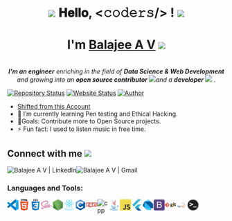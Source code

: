 <h1 align="center"><img src="https://github.com/balajeeav/Balajee-A-V-/blob/master/Hi.gif" width="30px">   𝐇𝐞𝐥𝐥𝐨, <𝚌𝚘𝚍𝚎𝚛𝚜/> ! <img src="https://github.com/balajeeav/Balajee-A-V-/blob/master/Earth.gif" width="24px"> 
<br>
  <h1 align="center">I'm <a href="https://balajee-av.netlify.app/">Balajee A V</a>  <img src="https://github.com/balajeeav/Balajee-A-V-/blob/master/Developer.gif" width="80px">
</h1>

<p align="center">
  <em>
    <br><b> I'm an engineer</b>
    enriching in the field of <b>Data Science & Web Development</b> and growing into an <b>open source contributor </b> <img src="https://github.com/balajeeav/Balajee-A-V-/blob/master/Rocket.gif" width="18px">and a
    <b>developer</b> <img src="https://github.com/balajeeav/Balajee-A-V-/blob/master/Medal.gif" width="20px">&nbsp.
  </em>
</p>

[![Repository Status](https://img.shields.io/badge/Repository%20Status-Maintained-dark%20green.svg)](https://github.com/AVBalajee)
[![Website Status](https://img.shields.io/badge/Website%20Status-Online-green)](https://balajee-av.netlify.app)
[![Author](https://img.shields.io/badge/Author-Balajee%20A%20V-red)](https://www.linkedin.com/in/balajeevg-techclog/)

- <a href="https://github.com/balajeeav"> Shifted from this Account </a>
- 🌱 I’m currently learning Pen testing and Ethical Hacking.
- 🥅Goals: Contribute more to Open Source projects.
- ⚡ Fun fact: I used to listen music in free time.

## Connect with me <img src="https://github.com/balajeeav/Balajee-A-V-/blob/master/Handshake.gif" height="32px">

[<img align="left" alt="Balajee A V | LinkedIn" src="https://img.shields.io/badge/LinkedIn-0077B5?style=for-the-badge&logo=linkedin&logoColor=white" />][linkedin]
[<img align="left" alt="Balajee A V | Gmail"  src="https://img.shields.io/badge/Gmail-D14836?style=for-the-badge&logo=gmail&logoColor=white "/>][gmail]

<br />

### Languages and Tools:
<img align="left" alt="Visual Studio Code" width="26px" src="https://raw.githubusercontent.com/github/explore/80688e429a7d4ef2fca1e82350fe8e3517d3494d/topics/visual-studio-code/visual-studio-code.png" />
<img align="left" alt="HTML5" width="26px" src="https://raw.githubusercontent.com/github/explore/80688e429a7d4ef2fca1e82350fe8e3517d3494d/topics/html/html.png" />
<img align="left" alt="CSS3" width="26px" src="https://raw.githubusercontent.com/github/explore/80688e429a7d4ef2fca1e82350fe8e3517d3494d/topics/css/css.png" />
<img align="left" alt="Sass" width="26px" src="https://raw.githubusercontent.com/github/explore/80688e429a7d4ef2fca1e82350fe8e3517d3494d/topics/sass/sass.png" />
<img align="left" alt="Node.js" width="26px" src="https://raw.githubusercontent.com/github/explore/80688e429a7d4ef2fca1e82350fe8e3517d3494d/topics/nodejs/nodejs.png" />
<img img align="left" alt="react" width="26px"  src="https://raw.githubusercontent.com/devicons/devicon/master/icons/react/react-original-wordmark.svg" />
<img align="left" alt="C" width="26px" src= "https://github.com/devicons/devicon/blob/master/icons/c/c-original.svg" />
<img align="left" alt="npm" width="26px" src= "https://github.com/devicons/devicon/blob/master/icons/npm/npm-original-wordmark.svg" />
<img align="left" alt="cpp" width="26px" src= "https://github.com/abranhe/programming-languages-logos/blob/master/src/cpp/cpp.svg" />
<img align="left" alt="Java" width="26px" src="https://github.com/devicons/devicon/blob/master/icons/java/java-original.svg" />
<img align="left"alt="JavaScript"width="26px"src="https://raw.githubusercontent.com/github/explore/80688e429a7d4ef2fca1e82350fe8e3517d3494d/topics/javascript/javascript.png" />
<img align="left"alt="Flutter"width="26px"src="https://raw.githubusercontent.com/devicons/devicon/c5378d6c2510ffa0b3e4475af95618a8048d6cf1/icons/flutter/flutter-original.svg" />
<img align="left" alt="Dart" width="26px" src="https://raw.githubusercontent.com/github/explore/80688e429a7d4ef2fca1e82350fe8e3517d3494d/topics/dart/dart.png" />
<img align="left"alt="Bootstrap"width="26px"src="https://raw.githubusercontent.com/devicons/devicon/c5378d6c2510ffa0b3e4475af95618a8048d6cf1/icons/bootstrap/bootstrap-plain.svg" />
<img align="left" alt="Git" width="26px" src="https://raw.githubusercontent.com/github/explore/80688e429a7d4ef2fca1e82350fe8e3517d3494d/topics/git/git.png" />
<img align="left" alt="MySQL" width="26px" src="https://raw.githubusercontent.com/github/explore/80688e429a7d4ef2fca1e82350fe8e3517d3494d/topics/mysql/mysql.png" />
<img align="left" alt="Terminal" width="26px" src="https://raw.githubusercontent.com/github/explore/80688e429a7d4ef2fca1e82350fe8e3517d3494d/topics/terminal/terminal.png" />
  

<br />
<br />




[gmail]: mailto:balajeevg@gmail.com
[linkedin]: https://www.linkedin.com/in/balajeevg-techclog/
